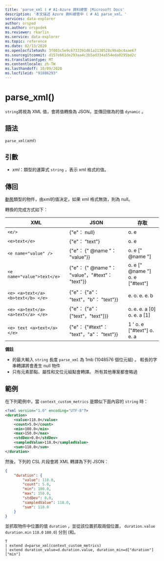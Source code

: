 ```yaml
---
title: 'parse_xml ( # A1-Azure 資料總管 |Microsoft Docs'
description: '本文描述 Azure 資料總管中 ( # A1 parse_xml。'
services: data-explorer
author: orspod
ms.author: orspodek
ms.reviewer: rkarlin
ms.service: data-explorer
ms.topic: reference
ms.date: 02/13/2020
ms.openlocfilehash: 3f003c5e9c6733391d61a2130528c9babc4aae67
ms.sourcegitcommit: d157e661de293aa4c2b5ad334a554eda0295bd2c
ms.translationtype: MT
ms.contentlocale: zh-TW
ms.lasthandoff: 10/09/2020
ms.locfileid: "91886293"
---
```

# <a name="parse_xml"></a>parse_xml()

`string`將視為 XML 值，會將值轉換為 JSON，並傳回做為的值 `dynamic` 。

## <a name="syntax"></a>語法

`parse_xml(`*xml*`)`

## <a name="arguments"></a>引數

* *xml*：類型的運算式 `string` ，表示 xml 格式的值。

## <a name="returns"></a>傳回

[動態](./scalar-data-types/dynamic.md)類型的物件，由*xml*的值決定，如果 xml 格式無效，則為 null。

轉換的完成方式如下：

XML                                |JSON                                            |存取
-----------------------------------|------------------------------------------------|--------------         
`<e/>`                             | {"e"： null}                                  | o. e
`<e>text</e>`                      | {"e"： "text"}                                | o. e
`<e name="value" />`               | {"e"： {" @name "： "value"}}                     | o. e [" @name "]
`<e name="value">text</e>`         | {"e"： {" @name "： "value"，"#text"： "text"}} | o. e [" @name "] o. e ["#text"]
`<e> <a>text</a> <b>text</b> </e>` | {"e"： {"a"： "text"，"b"： "text"}}          | e. o. e. e. b
`<e> <a>text</a> <a>text</a> </e>` | {"e"： {"a"： ["text"，"text"]}}             | o. e. e. a [0] o. e. a [1]
`<e> text <a>text</a> </e>`        | {"e"： {"#text"： "text"，"a"： "text"}}      | 1 ' o. e ["#text"] o. e. a

**備註**

* 的最大輸入 `string` 長度 `parse_xml` 為 1mb (1048576 個位元組) 。 較長的字串轉譯將會產生 null 物件
* 只有元素節點、屬性和文位元組點會轉譯。 所有其他專案都會略過
 
## <a name="example"></a>範例

在下列範例中，當 `context_custom_metrics` 是類似下面內容的 `string` 時： 

```xml
<?xml version="1.0" encoding="UTF-8"?>
<duration>
    <value>118.0</value>
    <count>5.0</count>
    <min>100.0</min>
    <max>150.0</max>
    <stdDev>0.0</stdDev>
    <sampledValue>118.0</sampledValue>
    <sum>118.0</sum>
</duration>
```

然後，下列的 CSL 片段會將 XML 轉譯為下列 JSON：

```json
{
    "duration": {
        "value": 118.0,
        "count": 5.0,
        "min": 100.0,
        "max": 150.0,
        "stdDev": 0.0,
        "sampledValue": 118.0,
        "sum": 118.0
    }
}
```

並抓取物件中位置的值 `duration` ，並從該位置抓取兩個位置， `duration.value` `duration.min` `118.0` `100.0`) 分別 (和。

```kusto
T
| extend d=parse_xml(context_custom_metrics) 
| extend duration_value=d.duration.value, duration_min=d["duration"]["min"]
```
